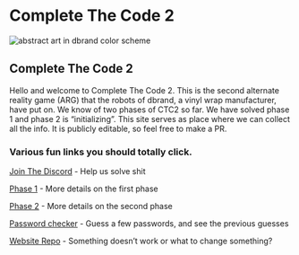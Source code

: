 # Complete The Code 2

![abstract art in dbrand color scheme](https://cdn.cpixl.com/img/db/ctc/db-ctc-header-art-01-comp.png)

## Complete The Code 2

Hello and welcome to Complete The Code 2. This is the second alternate reality game (ARG) that the robots of dbrand, a vinyl wrap manufacturer, have put on. We know of two phases of CTC2 so far. We have solved phase 1 and phase 2 is “initializing”. This site serves as place where we can collect all the info. It is publicly editable, so feel free to make a PR.&#x20;

### Various fun links you should totally click.

[Join The Discord](https://discord.gg/dbrand) - Help us solve shit

[Phase 1](phase-1.md) - More details on the first phase

[Phase 2](phase-2.md) - More details on the second phase

[Password checker](https://ctc2.zevaryx.com) - Guess a few passwords, and see the previous guesses

[Website Repo](https://github.com/Complete-the-Code/Website-GitBook) - Something doesn’t work or what to change something?

###
